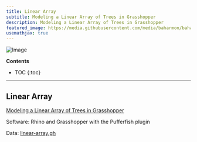 ```yaml
---
title: Linear Array
subtitle: Modeling a Linear Array of Trees in Grasshopper
description: Modeling a Linear Array of Trees in Grasshopper
featured_image: https://media.githubusercontent.com/media/baharmon/baharmon.github.io/master/images/grasshopper/
usemathjax: true
---
```


![Image](https://media.githubusercontent.com/media/baharmon/baharmon.github.io/master/images/grasshopper)

**Contents**
* TOC
{:toc}

---

## Linear Array

[<i class="fab fa-vimeo-v"></i>](https://vimeo.com/baharmon/linear-array)
[<i class="fab fa-youtube"></i> Modeling a Linear Array of Trees in Grasshopper](https://youtu.be/Y9H4kW3GJ-w)

Software: Rhino and Grasshopper with the Pufferfish plugin

Data:
[linear-array.gh](https://github.com/baharmon/generative-design/raw/main/grasshopper/parametric-tree.gh)
